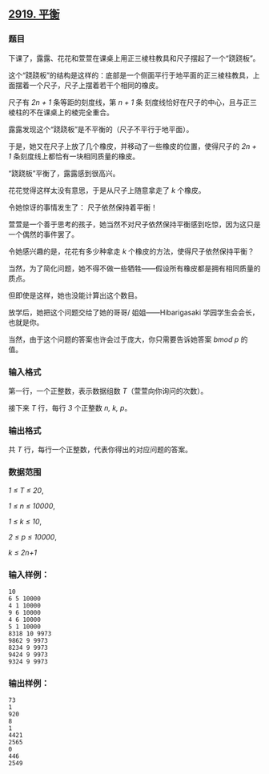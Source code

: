 ## [2919. 平衡](https://www.acwing.com/problem/content/2922/)

### 题目

下课了，露露、花花和萱萱在课桌上用正三棱柱教具和尺子摆起了一个“跷跷板”。

这个“跷跷板”的结构是这样的：底部是一个侧面平行于地平面的正三棱柱教具，上面摆着一个尺子，尺子上摆着若干个相同的橡皮。

尺子有 *2n + 1* 条等距的刻度线，第 *n + 1* 条 刻度线恰好在尺子的中心，且与正三棱柱的不在课桌上的棱完全重合。

露露发现这个“跷跷板”是不平衡的（尺子不平行于地平面）。

于是，她又在尺子上放了几个橡皮，并移动了一些橡皮的位置，使得尺子的 *2n + 1* 条刻度线上都恰有一块相同质量的橡皮。

“跷跷板”平衡了，露露感到很高兴。

花花觉得这样太没有意思，于是从尺子上随意拿走了 *k* 个橡皮。

令她惊讶的事情发生了： 尺子依然保持着平衡！

萱萱是一个善于思考的孩子，她当然不对尺子依然保持平衡感到吃惊，因为这只是一个偶然的事件罢了。

令她感兴趣的是，花花有多少种拿走 *k* 个橡皮的方法，使得尺子依然保持平衡？

当然，为了简化问题，她不得不做一些牺牲——假设所有橡皮都是拥有相同质量的质点。

但即使是这样，她也没能计算出这个数目。

放学后，她把这个问题交给了她的哥哥/ 姐姐——Hibarigasaki 学园学生会会长，也就是你。

当然，由于这个问题的答案也许会过于庞大，你只需要告诉她答案 *bmod p* 的值。

### 输入格式

第一行，一个正整数，表示数据组数 *T*（萱萱向你询问的次数）。

接下来 *T* 行，每行 *3* 个正整数 *n, k, p*。

### 输出格式

共 *T* 行，每行一个正整数，代表你得出的对应问题的答案。

### 数据范围

*1 ≤ T ≤ 20*,

*1 ≤ n ≤ 10000*,

*1 ≤ k ≤ 10*,

*2 ≤ p ≤ 10000*,

*k ≤ 2n+1*

### 输入样例：

```
10
6 5 10000
4 1 10000
9 6 10000
4 6 10000
5 1 10000
8318 10 9973
9862 9 9973
8234 9 9973
9424 9 9973
9324 9 9973
```

### 输出样例：

```
73
1
920
8
1
4421
2565
0
446
2549
```
